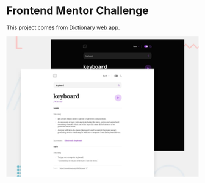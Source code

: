 # Frontend Mentor Challenge

This project comes from [Dictionary web app](https://www.frontendmentor.io/challenges/dictionary-web-app-h5wwnyuKFL).

![preview](/starter_files/design/desktop-preview.png "Dictionary web app")